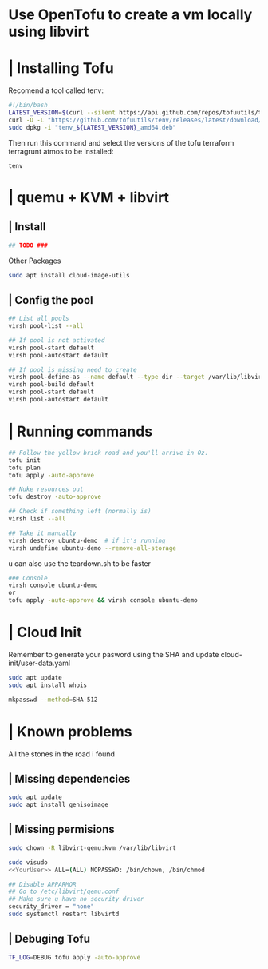 # Use OpenTofu to create a vm locally using libvirt

# | Installing Tofu
Recomend a tool called tenv:

```bash
#!/bin/bash
LATEST_VERSION=$(curl --silent https://api.github.com/repos/tofuutils/tenv/releases/latest | jq -r .tag_name)
curl -O -L "https://github.com/tofuutils/tenv/releases/latest/download/tenv_${LATEST_VERSION}_amd64.deb"
sudo dpkg -i "tenv_${LATEST_VERSION}_amd64.deb"
```

Then run this command and select the versions of the tofu terraform terragrunt atmos to be installed:
```
tenv
```

# | quemu + KVM + libvirt

## | Install
```bash
## TODO ###
```
Other Packages
```bash
sudo apt install cloud-image-utils
```
## | Config the pool

``` bash
## List all pools
virsh pool-list --all

## If pool is not activated
virsh pool-start default
virsh pool-autostart default

## If pool is missing need to create
virsh pool-define-as --name default --type dir --target /var/lib/libvirt/images
virsh pool-build default
virsh pool-start default
virsh pool-autostart default

```

# | Running commands

```bash
## Follow the yellow brick road and you'll arrive in Oz.
tofu init
tofu plan
tofu apply -auto-approve
``` 

```bash
## Nuke resources out
tofu destroy -auto-approve

## Check if something left (normally is)
virsh list --all

## Take it manually
virsh destroy ubuntu-demo  # if it's running
virsh undefine ubuntu-demo --remove-all-storage
```
u can also use the teardown.sh to be faster

```bash
### Console
virsh console ubuntu-demo
or 
tofu apply -auto-approve && virsh console ubuntu-demo
```

# | Cloud Init


Remember to generate your pasword using the SHA and update cloud-init/user-data.yaml 
```bash
sudo apt update
sudo apt install whois

mkpasswd --method=SHA-512
```

# | Known problems

All the stones in the road i found

## | Missing dependencies
```bash
sudo apt update
sudo apt install genisoimage
```

## | Missing permisions




```bash
sudo chown -R libvirt-qemu:kvm /var/lib/libvirt
```

```bash
sudo visudo
<<YourUser>> ALL=(ALL) NOPASSWD: /bin/chown, /bin/chmod
```


```bash
## Disable APPARMOR
## Go to /etc/libvirt/qemu.conf
## Make sure u have no security driver
security_driver = "none"
sudo systemctl restart libvirtd
```

## | Debuging Tofu
```bash
TF_LOG=DEBUG tofu apply -auto-approve
```